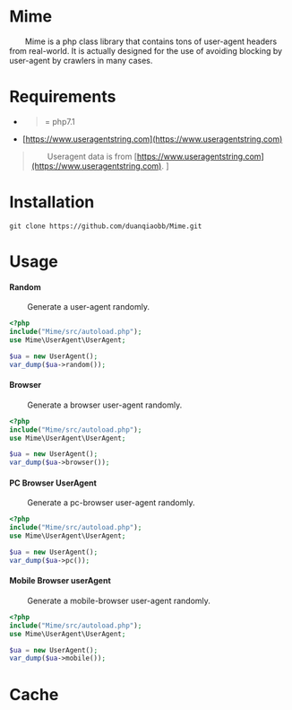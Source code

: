 # Mime

&ensp;&ensp;&ensp;&ensp;Mime is a php class library that contains tons of user-agent headers from real-world.
It is actually designed for the use of avoiding blocking by user-agent by crawlers in many cases.

# Requirements

+ >= php7.1
+ [https://www.useragentstring.com](https://www.useragentstring.com)

> &ensp;&ensp;&ensp;&ensp;Useragent data is from [https://www.useragentstring.com](https://www.useragentstring.com).
]


# Installation

```shell
git clone https://github.com/duanqiaobb/Mime.git
```

# Usage

#### Random

&ensp;&ensp;&ensp;&ensp; Generate a user-agent randomly.

```php
<?php
include("Mime/src/autoload.php");
use Mime\UserAgent\UserAgent;

$ua = new UserAgent();
var_dump($ua->random());
```


#### Browser

&ensp;&ensp;&ensp;&ensp; Generate a browser user-agent randomly.

```php
<?php
include("Mime/src/autoload.php");
use Mime\UserAgent\UserAgent;

$ua = new UserAgent();
var_dump($ua->browser());
```

#### PC Browser UserAgent

&ensp;&ensp;&ensp;&ensp; Generate a pc-browser user-agent randomly.

```php
<?php
include("Mime/src/autoload.php");
use Mime\UserAgent\UserAgent;

$ua = new UserAgent();
var_dump($ua->pc());
```

#### Mobile Browser userAgent

&ensp;&ensp;&ensp;&ensp; Generate a mobile-browser user-agent randomly.

```php
<?php
include("Mime/src/autoload.php");
use Mime\UserAgent\UserAgent;

$ua = new UserAgent();
var_dump($ua->mobile());
```

# Cache

&ensp;&ensp;&ensp;&ensp;


